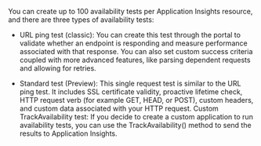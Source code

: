 You can create up to 100 availability tests per Application Insights resource, and there are three types of availability tests:

- URL ping test (classic): You can create this test through the portal to validate whether an endpoint is responding and measure performance associated with that response. You can also set custom success criteria coupled with more advanced features, like parsing dependent requests and allowing for retries.

- Standard test (Preview): This single request test is similar to the URL ping test. It includes SSL certificate validity, proactive lifetime check, HTTP request verb (for example GET, HEAD, or POST), custom headers, and custom data associated with your HTTP request.
Custom TrackAvailability test: If you decide to create a custom application to run availability tests, you can use the TrackAvailability() method to send the results to Application Insights.
